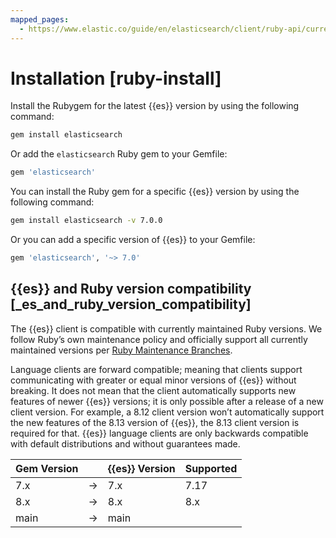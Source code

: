 ```yaml
---
mapped_pages:
  - https://www.elastic.co/guide/en/elasticsearch/client/ruby-api/current/ruby-install.html
---
```


# Installation [ruby-install]

Install the Rubygem for the latest {{es}} version by using the following command:

```sh
gem install elasticsearch
```

Or add the `elasticsearch` Ruby gem to your Gemfile:

```ruby
gem 'elasticsearch'
```

You can install the Ruby gem for a specific {{es}} version by using the following command:

```sh
gem install elasticsearch -v 7.0.0
```

Or you can add a specific version of {{es}} to your Gemfile:

```ruby
gem 'elasticsearch', '~> 7.0'
```


## {{es}} and Ruby version compatibility [_es_and_ruby_version_compatibility]

The {{es}} client is compatible with currently maintained Ruby versions. We follow Ruby’s own maintenance policy and officially support all currently maintained versions per [Ruby Maintenance Branches](https://www.ruby-lang.org/en/downloads/branches/).

Language clients are forward compatible; meaning that clients support communicating with greater or equal minor versions of {{es}} without breaking. It does not mean that the client automatically supports new features of newer {{es}} versions; it is only possible after a release of a new client version. For example, a 8.12 client version won’t automatically support the new features of the 8.13 version of {{es}}, the 8.13 client version is required for that. {{es}} language clients are only backwards compatible with default distributions and without guarantees made.

| Gem Version |  | {{es}} Version | Supported |
| --- | --- | --- | --- |
| 7.x | → | 7.x | 7.17 |
| 8.x | → | 8.x | 8.x |
| main | → | main |  |

